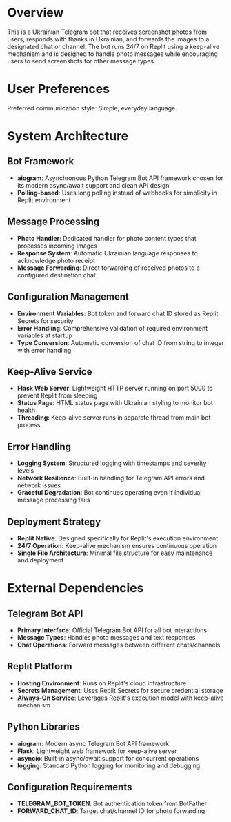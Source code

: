# Overview

This is a Ukrainian Telegram bot that receives screenshot photos from users, responds with thanks in Ukrainian, and forwards the images to a designated chat or channel. The bot runs 24/7 on Replit using a keep-alive mechanism and is designed to handle photo messages while encouraging users to send screenshots for other message types.

# User Preferences

Preferred communication style: Simple, everyday language.

# System Architecture

## Bot Framework
- **aiogram**: Asynchronous Python Telegram Bot API framework chosen for its modern async/await support and clean API design
- **Polling-based**: Uses long polling instead of webhooks for simplicity in Replit environment

## Message Processing
- **Photo Handler**: Dedicated handler for photo content types that processes incoming images
- **Response System**: Automatic Ukrainian language responses to acknowledge photo receipt
- **Message Forwarding**: Direct forwarding of received photos to a configured destination chat

## Configuration Management
- **Environment Variables**: Bot token and forward chat ID stored as Replit Secrets for security
- **Error Handling**: Comprehensive validation of required environment variables at startup
- **Type Conversion**: Automatic conversion of chat ID from string to integer with error handling

## Keep-Alive Service
- **Flask Web Server**: Lightweight HTTP server running on port 5000 to prevent Replit from sleeping
- **Status Page**: HTML status page with Ukrainian styling to monitor bot health
- **Threading**: Keep-alive server runs in separate thread from main bot process

## Error Handling
- **Logging System**: Structured logging with timestamps and severity levels
- **Network Resilience**: Built-in handling for Telegram API errors and network issues
- **Graceful Degradation**: Bot continues operating even if individual message processing fails

## Deployment Strategy
- **Replit Native**: Designed specifically for Replit's execution environment
- **24/7 Operation**: Keep-alive mechanism ensures continuous operation
- **Single File Architecture**: Minimal file structure for easy maintenance and deployment

# External Dependencies

## Telegram Bot API
- **Primary Interface**: Official Telegram Bot API for all bot interactions
- **Message Types**: Handles photo messages and text responses
- **Chat Operations**: Forward messages between different chats/channels

## Replit Platform
- **Hosting Environment**: Runs on Replit's cloud infrastructure
- **Secrets Management**: Uses Replit Secrets for secure credential storage
- **Always-On Service**: Leverages Replit's execution model with keep-alive mechanism

## Python Libraries
- **aiogram**: Modern async Telegram Bot API framework
- **Flask**: Lightweight web framework for keep-alive server
- **asyncio**: Built-in async/await support for concurrent operations
- **logging**: Standard Python logging for monitoring and debugging

## Configuration Requirements
- **TELEGRAM_BOT_TOKEN**: Bot authentication token from BotFather
- **FORWARD_CHAT_ID**: Target chat/channel ID for photo forwarding